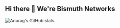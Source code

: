 ## Hi there 👋 We're Bismuth Networks

![Anurag's GitHub stats](https://github-readme-stats.vercel.app/api?username=Bismuth-Networks&count_private=true)
